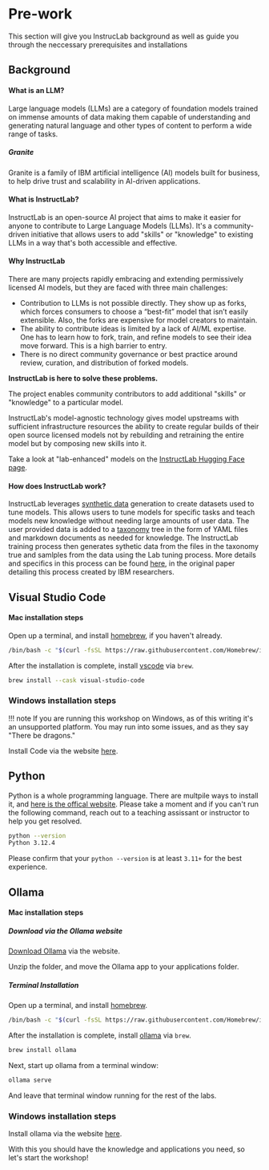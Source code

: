 # Pre-work

This section will give you InstrucLab background as well as guide you through the neccessary prerequisites and installations

## Background

#### What is an LLM?
Large language models (LLMs) are a category of foundation models trained on immense amounts of data making them capable of
understanding and generating natural language and other types of content to perform a wide range of tasks.

##### Granite
Granite is a family of IBM artificial intelligence (AI) models built for business, to help drive trust and scalability in AI-driven applications.

#### What is InstructLab?

InstructLab is an open-source AI project that aims to make it easier for anyone to contribute to Large Language Models (LLMs).
It's a community-driven initiative that allows users to add "skills" or "knowledge" to existing LLMs in a way that's both accessible and effective.

#### Why InstructLab
There are many projects rapidly embracing and extending permissively licensed AI models, but they are faced with three main challenges:

* Contribution to LLMs is not possible directly. They show up as forks, which forces consumers to choose a “best-fit” model that isn’t easily extensible. Also, the forks are expensive for model creators to maintain.
* The ability to contribute ideas is limited by a lack of AI/ML expertise. One has to learn how to fork, train, and refine models to see their idea move forward. This is a high barrier to entry.
* There is no direct community governance or best practice around review, curation, and distribution of forked models.

**InstructLab is here to solve these problems.**

The project enables community contributors to add additional "skills" or "knowledge" to a particular model.

InstructLab's model-agnostic technology gives model upstreams with sufficient infrastructure resources the ability to create regular builds of their open source licensed models not by rebuilding and retraining the entire model but by composing new skills into it.

Take a look at "lab-enhanced" models on the [InstructLab Hugging Face page](https://huggingface.co/instructlab).

#### How does InstructLab work?
InstructLab leverages [synthetic data](https://www.ibm.com/topics/synthetic-data) generation to create datasets used to tune models.
This allows users to tune models for specific tasks and teach models new knowledge without needing large amounts of user data.
The user provided data is added to a [taxonomy](https://github.com/instructlab/taxonomy) tree in the form of YAML files and markdown documents as needed for knowledge.
The InstructLab training process then generates sythetic data from the files in the taxonomy true and samlples from the data using the Lab tuning process.
More details and specifics in this process can be found [here](https://arxiv.org/pdf/2403.01081), in the original paper detailing this process created by
IBM researchers.

## Visual Studio Code

#### Mac installation steps

Open up a terminal, and install [homebrew](https://brew.sh/), if you haven't already.

```bash
/bin/bash -c "$(curl -fsSL https://raw.githubusercontent.com/Homebrew/install/HEAD/install.sh)"
```

After the installation is complete, install [vscode](https://code.visualstudio.com/) via `brew`.

```bash
brew install --cask visual-studio-code
```

### Windows installation steps

!!! note
    If you are running this workshop on Windows, as of this writing it's an
    unsupported platform. You may run into some issues, and as they say "There
    be dragons."

Install Code via the website [here](https://code.visualstudio.com/Download).

## Python

Python is a whole programming language. There are multpile ways to install it, and
[here is the offical website](https://www.python.org). Please take a moment and if you can't run
the following command, reach out to a teaching assissant or instructor to help you
get resolved.

```bash
python --version
Python 3.12.4
```

Please confirm that your `python --version` is at least `3.11+` for the best experience.


## Ollama

#### Mac installation steps

##### Download via the Ollama website

[Download Ollama](https://ollama.com/download/Ollama-darwin.zip) via the website.

Unzip the folder, and move the Ollama app to your applications folder.

##### Terminal Installation

Open up a terminal, and install [homebrew](https://brew.sh/).

```bash
/bin/bash -c "$(curl -fsSL https://raw.githubusercontent.com/Homebrew/install/HEAD/install.sh)"
```

After the installation is complete, install [ollama](https://ollama.com) via `brew`.

```bash
brew install ollama
```

Next, start up ollama from a terminal window:
```bash
ollama serve
```
And leave that terminal window running for the rest of the labs.

### Windows installation steps

Install ollama via the website [here](https://ollama.com/download/windows).


With this you should have the knowledge and applications you need, so let's start the workshop!

